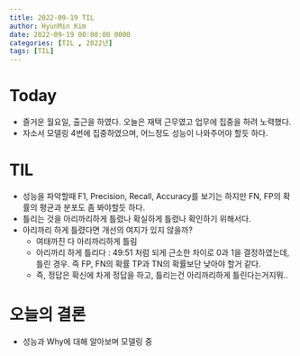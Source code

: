 ```yaml
---
title: 2022-09-19 TIL
author: HyunMin Kim
date: 2022-09-19 00:00:00 0000
categories: [TIL , 2022년]
tags: [TIL]
---
```


# Today
- 즐거운 월요일, 출근을 하였다. 오늘은 재택 근무였고 업무에 집중을 하려 노력했다.
- 자소서 모델링 4번에 집중하였으며, 어느정도 성능이 나와주어야 할듯 하다.

# TIL
- 성능을 파악할때 F1, Precision, Recall, Accuracy를 보기는 하지만 FN, FP의 확률의 평균과 분포도 좀 봐야할듯 하다.
- 틀리는 것을 아리까리하게 틀렸나 확실하게 틀렸나 확인하기 위해서다.
- 아리까리 하게 틀렸다면 개선의 여지가 있지 않을까?
    - 여태까진 다 아리까리하게 틀림
    - 아리까리 하게 틀리다 : 49:51 처럼 되게 근소한 차이로 0과 1을 결정하였는데, 틀린 경우. 즉 FP, FN의 확률 TP과 TN의 확률보단 낮아야 할거 같다.
    - 즉, 정답은 확신에 차게 정답을 하고, 틀리는건 아리까리하게 틀린다는거지뭐..

# 오늘의 결론
- 성능과 Why에 대해 알아보며 모델링 중